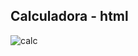 ## Calculadora - html
![calc](https://user-images.githubusercontent.com/107864553/189247657-c65d9524-2188-484b-b722-7c57aa2b30a5.png)
